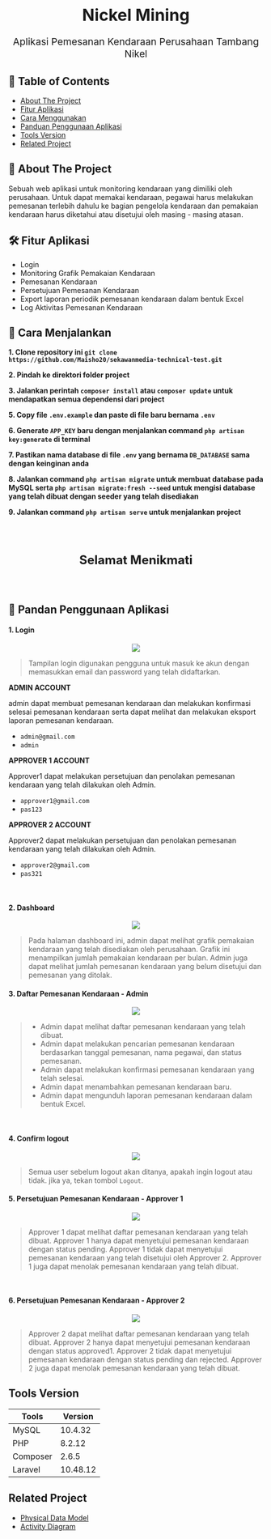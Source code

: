<h1 align="center" style="font-size:2rem;">Nickel Mining</h1>

<p align="center" style="font-size:1.2rem;"> Aplikasi Pemesanan Kendaraan Perusahaan Tambang Nikel
    <br> 
</p>

## 📝 Table of Contents

-   [About The Project](#about)
-   [Fitur Aplikasi](#fitur)
-   [Cara Menggunakan](#usage)
-   [Panduan Penggunaan Aplikasi](#panduan)
-   [Tools Version](#tools-version)
-   [Related Project](#related-project)

## 🧐 About The Project<a name = "about"></a>

Sebuah web aplikasi untuk monitoring kendaraan yang dimiliki oleh perusahaan. Untuk dapat memakai kendaraan, pegawai harus melakukan pemesanan terlebih dahulu ke bagian pengelola kendaraan dan pemakaian kendaraan harus diketahui atau disetujui oleh masing - masing atasan.

## 🛠 **Fitur Aplikasi** <a name = "fitur"></a>

-   Login
-   Monitoring Grafik Pemakaian Kendaraan
-   Pemesanan Kendaraan
-   Persetujuan Pemesanan Kendaraan
-   Export laporan periodik pemesanan kendaraan dalam bentuk Excel
-   Log Aktivitas Pemesanan Kendaraan

## 🎈 Cara Menjalankan <a name="usage"></a>

**1. Clone repository ini `git clone https://github.com/Maisho20/sekawanmedia-technical-test.git`**

**2. Pindah ke direktori folder project**

**3. Jalankan perintah `composer install` atau `composer update` untuk mendapatkan semua dependensi dari project**

**5. Copy file `.env.example` dan paste di file baru bernama `.env`**

**6. Generate `APP_KEY` baru dengan menjalankan command `php artisan key:generate` di terminal**

**7. Pastikan nama database di file `.env` yang bernama `DB_DATABASE` sama dengan keinginan anda**

**8. Jalankan command `php artisan migrate` untuk membuat database pada MySQL serta `php artisan migrate:fresh --seed` untuk mengisi database yang telah dibuat dengan seeder yang telah disediakan**

**9. Jalankan command `php artisan serve` untuk menjalankan project**

<br><br>

<p align="center" style="font-size:1.5rem;"><b>Selamat Menikmati</b></p>

<br>

## 📸 **Pandan Penggunaan Aplikasi** <a name = "panduan"></a>

#### 1. Login

<p align="center">
<img src='public/Screen/login.png' style="max-width:400px"></img>
</p>

> Tampilan login digunakan pengguna untuk masuk ke akun dengan memasukkan email dan password yang telah didaftarkan.

**ADMIN ACCOUNT**

admin dapat membuat pemesanan kendaraan dan melakukan konfirmasi selesai pemesanan kendaraan serta dapat melihat dan melakukan eksport laporan pemesanan kendaraan.

-   `admin@gmail.com`
-   `admin`

**APPROVER 1 ACCOUNT**

Approver1 dapat melakukan persetujuan dan penolakan pemesanan kendaraan yang telah dilakukan oleh Admin.

-   `approver1@gmail.com`
-   `pas123`

**APPROVER 2 ACCOUNT**

Approver2 dapat melakukan persetujuan dan penolakan pemesanan kendaraan yang telah dilakukan oleh Admin.

-   `approver2@gmail.com`
-   `pas321`

<br>

#### 2. Dashboard

<p align="center">
<img src='public/Screen/admin-page.png' style="max-width:400px"></img>
</p>

> Pada halaman dashboard ini, admin dapat melihat grafik pemakaian kendaraan yang telah disediakan oleh perusahaan. Grafik ini menampilkan jumlah pemakaian kendaraan per bulan. Admin juga dapat melihat jumlah pemesanan kendaraan yang belum disetujui dan pemesanan yang ditolak.
> <br>

#### 3. Daftar Pemesanan Kendaraan - Admin

<p align="center">
<img src='public/Screen/admin-pemesanan.png' style="max-width:400px"></img>
</p>

> -   Admin dapat melihat daftar pemesanan kendaraan yang telah dibuat.
> -   Admin dapat melakukan pencarian pemesanan kendaraan berdasarkan tanggal pemesanan, nama pegawai, dan status pemesanan.
> -   Admin dapat melakukan konfirmasi pemesanan kendaraan yang telah selesai.
> -   Admin dapat menambahkan pemesanan kendaraan baru.
> -   Admin dapat mengunduh laporan pemesanan kendaraan dalam bentuk Excel.

<br>

#### 4. Confirm logout

<p align="center">
<img src='public/Screen/admin-logoutConfirm.png' style="max-width:400px"></img>
</p>

> Semua user sebelum logout akan ditanya, apakah ingin logout atau tidak. jika ya, tekan tombol `Logout`.

#### 5. Persetujuan Pemesanan Kendaraan - Approver 1

<p align="center">
<img src='public/Screen/acc1.png' style="max-width:400px"></img>
</p>

> Approver 1 dapat melihat daftar pemesanan kendaraan yang telah dibuat. Approver 1 hanya dapat menyetujui pemesanan kendaraan dengan status pending. Approver 1 tidak dapat menyetujui pemesanan kendaraan yang telah disetujui oleh Approver 2. Approver 1 juga dapat menolak pemesanan kendaraan yang telah dibuat.

<br>

#### 6. Persetujuan Pemesanan Kendaraan - Approver 2

<p align="center">
<img src='public/Screen/acc2.png' style="max-width:400px"></img>
</p>

> Approver 2 dapat melihat daftar pemesanan kendaraan yang telah dibuat. Approver 2 hanya dapat menyetujui pemesanan kendaraan dengan status approved1. Approver 2 tidak dapat menyetujui pemesanan kendaraan dengan status pending dan rejected. Approver 2 juga dapat menolak pemesanan kendaraan yang telah dibuat.

## Tools Version <a name="tools-version"></a>

| Tools    | Version  |
| -------- | -------- |
| MySQL    | 10.4.32  |
| PHP      | 8.2.12   |
| Composer | 2.6.5    |
| Laravel  | 10.48.12 |

## Related Project <a name="related-project"></a>

-   [Physical Data Model](public/PDM/pdm.md)
-   [Activity Diagram](public/Activity-Diagram/activity.md)
